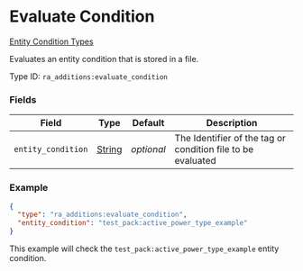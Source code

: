 # Evaluate Condition
[Entity Condition Types](../entity_condition_types.md)

Evaluates an entity condition that is stored in a file.

Type ID: `ra_additions:evaluate_condition`
### Fields
 | Field | Type | Default | Description | 
|---|---|---|---|
 | `entity_condition` | [String](../data_types/string.md) | _optional_ | The Identifier of the tag or condition file to be evaluated | 

### Example
```json
{
  "type": "ra_additions:evaluate_condition",
  "entity_condition": "test_pack:active_power_type_example"
}
```
This example will check the `test_pack:active_power_type_example` entity condition.
